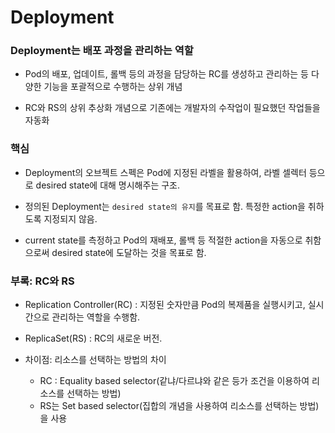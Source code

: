 # Deployment

### Deployment는 배포 과정을 관리하는 역할

- Pod의 배포, 업데이트, 롤백 등의 과정을 담당하는 RC를 생성하고 관리하는 등 다양한 기능을 포괄적으로 수행하는 상위 개념

- RC와 RS의 상위 추상화 개념으로 기존에는 개발자의 수작업이 필요했던 작업들을 자동화

### 핵심

- Deployment의 오브젝트 스펙은 Pod에 지정된 라벨을 활용하여, 라벨 셀렉터 등으로 desired state에 대해 명시해주는 구조.

- 정의된 Deployment는 `desired state의 유지`를 목표로 함. 특정한 action을 취하도록 지정되지 않음.

- current state를 측정하고 Pod의 재배포, 롤백 등 적절한 action을 자동으로 취함으로써 desired state에 도달하는 것을 목표로 함.

### 부록: RC와 RS

- Replication Controller(RC) : 지정된 숫자만큼 Pod의 복제품을 실행시키고, 실시간으로 관리하는 역할을 수행함.

- ReplicaSet(RS) : RC의 새로운 버전.

- 차이점: 리소스를 선택하는 방법의 차이
  - RC : Equality based selector(같냐/다르냐와 같은 등가 조건을 이용하여 리소스를 선택하는 방법)
  - RS는 Set based selector(집합의 개념을 사용하여 리소스를 선택하는 방법)을 사용
